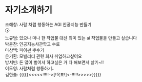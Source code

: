 ﻿# 자기소개하기

조해창: 사람 처럼 행동하는 AGI 인공지능 만들기   
🕟   
노규범: 있으나 마나 한 작업물 대신 의미 있는 ai 작업물을 만들고 싶습니다   
박윤찬: 인공지능사관학교 수료   
마상백: 파이썬 뿌수기  
온기환: 모빌리티 관련 회사 취업하고싶어요   
방서빈: 돈 많이 벌어서 하고싶은 거 다 해보면서 살기~!!   
이도영: 사람처럼 행동하기..   
김한솔: {{{{{<<<<<!!!!!->[!목표!]<-!!!!!>>>>>}}}}}
